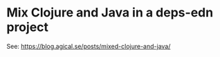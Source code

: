 # Mix Clojure and Java in a deps-edn project

See: https://blog.agical.se/posts/mixed-clojure-and-java/